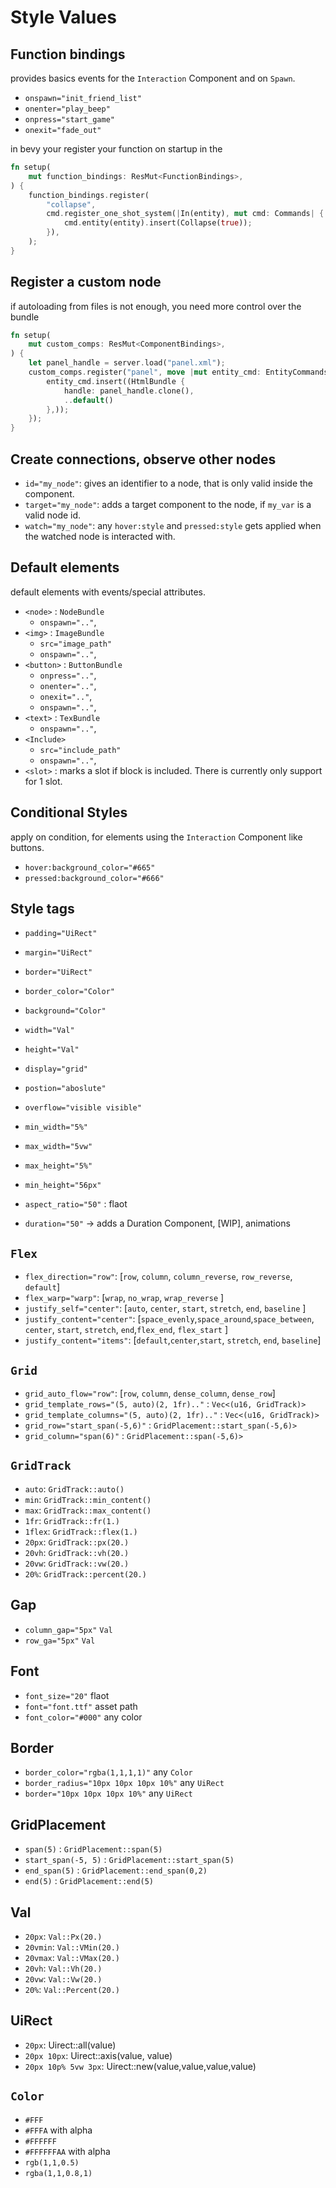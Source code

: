 # Style Values

## Function bindings

provides basics events for the `Interaction` Component and on `Spawn`.

-   `onspawn="init_friend_list"`
-   `onenter="play_beep"`
-   `onpress="start_game"`
-   `onexit="fade_out"`

in bevy your register your function on startup in the

```rust
fn setup(
    mut function_bindings: ResMut<FunctionBindings>,
) {
    function_bindings.register(
        "collapse",
        cmd.register_one_shot_system(|In(entity), mut cmd: Commands| {
            cmd.entity(entity).insert(Collapse(true));
        }),
    );
}
```

## Register a custom node

if autoloading from files is not enough, you need more control over the bundle

```rust
fn setup(
    mut custom_comps: ResMut<ComponentBindings>,
) {
    let panel_handle = server.load("panel.xml");
    custom_comps.register("panel", move |mut entity_cmd: EntityCommands| {
        entity_cmd.insert((HtmlBundle {
            handle: panel_handle.clone(),
            ..default()
        },));
    });
}
```

## Create connections, observe other nodes

-   `id="my_node"`: gives an identifier to a node, that is only valid inside the component.
-   `target="my_node"`: adds a target component to the node, if `my_var` is a valid node id.
-   `watch="my_node"`: any `hover:style` and `pressed:style` gets applied when the watched node is interacted with.

## Default elements

default elements with events/special attributes.

-   `<node>` : `NodeBundle`
    -   `onspawn=".."`,
-   `<img>` : `ImageBundle`
    -   `src="image_path"`
    -   `onspawn=".."`,
-   `<button>` : `ButtonBundle`
    -   `onpress=".."`,
    -   `onenter=".."`,
    -   `onexit=".."`,
    -   `onspawn=".."`,
-   `<text>` : `TexBundle`
    -   `onspawn=".."`,
-   `<Include>`
    -   `src="include_path"`
    -   `onspawn=".."`,
-   `<slot>` : marks a slot if block is included. There is currently only support for 1 slot.

## Conditional Styles

apply on condition, for elements using the `Interaction` Component like buttons.

-   `hover:background_color="#665"`
-   `pressed:background_color="#666"`

## Style tags

-   `padding="UiRect"`
-   `margin="UiRect"`
-   `border="UiRect"`
-   `border_color="Color"`
-   `background="Color"`
-   `width="Val"`
-   `height="Val"`

-   `display="grid"`
-   `postion="aboslute"`
-   `overflow="visible visible"`
-   `min_width="5%"`
-   `max_width="5vw"`
-   `max_height="5%"`
-   `min_height="56px"`
-   `aspect_ratio="50"` : flaot
-   `duration="50"` -> adds a Duration Component, [WIP], animations

## `Flex`

-   `flex_direction="row"`: [`row`, `column`, `column_reverse`, `row_reverse`, `default`]
-   `flex_warp="warp"`: [`wrap`, `no_wrap`, `wrap_reverse` ]
-   `justify_self="center"`: [`auto`, `center`, `start`, `stretch`, `end`, `baseline` ]
-   `justify_content="center"`: [`space_evenly`,`space_around`,`space_between`, `center`, `start`, `stretch`, `end`,`flex_end`, `flex_start` ]
-   `justify_content="items"`: [`default`,`center`,`start`, `stretch`, `end`, `baseline`]

## `Grid`

-   `grid_auto_flow="row"`: [`row`, `column`, `dense_column`, `dense_row`]
-   `grid_template_rows="(5, auto)(2, 1fr).."` : `Vec<(u16, GridTrack)>`
-   `grid_template_columns="(5, auto)(2, 1fr).."` : `Vec<(u16, GridTrack)>`
-   `grid_row="start_span(-5,6)"` : `GridPlacement::start_span(-5,6)>`
-   `grid_column="span(6)"` : `GridPlacement::span(-5,6)>`

## `GridTrack`

-   `auto`: `GridTrack::auto()`
-   `min`: `GridTrack::min_content()`
-   `max`: `GridTrack::max_content()`
-   `1fr`: `GridTrack::fr(1.)`
-   `1flex`: `GridTrack::flex(1.)`
-   `20px`: `GridTrack::px(20.)`
-   `20vh`: `GridTrack::vh(20.)`
-   `20vw`: `GridTrack::vw(20.)`
-   `20%`: `GridTrack::percent(20.)`

## Gap

-   `column_gap="5px"` `Val`
-   `row_ga="5px"` `Val`

## Font

-   `font_size="20"` flaot
-   `font="font.ttf"` asset path
-   `font_color="#000"` any color

## Border

-   `border_color="rgba(1,1,1,1)"` any `Color`
-   `border_radius="10px 10px 10px 10%"` any `UiRect`
-   `border="10px 10px 10px 10%"` any `UiRect`

## GridPlacement

-   `span(5)` : `GridPlacement::span(5)`
-   `start_span(-5, 5)` : `GridPlacement::start_span(5)`
-   `end_span(5)` : `GridPlacement::end_span(0,2)`
-   `end(5)` : `GridPlacement::end(5)`

## Val

-   `20px`: `Val::Px(20.)`
-   `20vmin`: `Val::VMin(20.)`
-   `20vmax`: `Val::VMax(20.)`
-   `20vh`: `Val::Vh(20.)`
-   `20vw`: `Val::Vw(20.)`
-   `20%`: `Val::Percent(20.)`

## UiRect

-   `20px`: Uirect::all(value)
-   `20px 10px`: Uirect::axis(value, value)
-   `20px 10p% 5vw 3px`: Uirect::new(value,value,value,value)

## `Color`

-   `#FFF`
-   `#FFFA` with alpha
-   `#FFFFFF`
-   `#FFFFFFAA` with alpha
-   `rgb(1,1,0.5)`
-   `rgba(1,1,0.8,1)`
